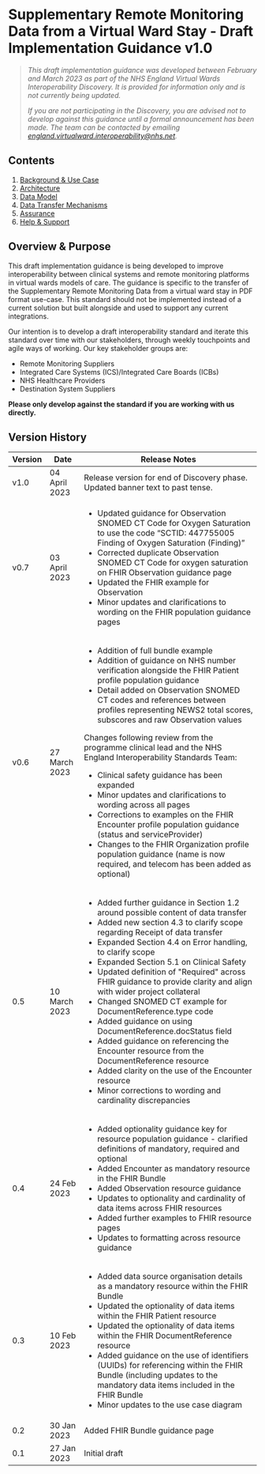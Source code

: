 #  Supplementary Remote Monitoring Data from a Virtual Ward Stay - Draft Implementation Guidance v1.0

> *This draft implementation guidance was developed between February and March 2023 as part of the NHS England Virtual Wards Interoperability Discovery. It is provided for information only and is not currently being updated.* 
>
> *If you are not participating in the Discovery, you are advised not to develop against this guidance until a formal announcement has been made. The team can be contacted by emailing england.virtualward.interoperability@nhs.net.*

## Contents

1. [Background & Use Case](/1_Background.md)
2. [Architecture](/2_Architecture.md)
3. [Data Model](/3_Data_Model.md)
4. [Data Transfer Mechanisms](/4_Data_Transfer_Mechanisms.md)
5. [Assurance](/5_Assurance.md)
6. [Help & Support](/6_Support.md)

 ## Overview & Purpose

This draft implementation guidance is being developed to improve interoperability between clinical systems and remote monitoring platforms in virtual wards models of care. The guidance is specific to the transfer of the Supplementary Remote Monitoring Data from a virtual ward stay in PDF format use-case. This standard should not be implemented instead of a current solution but built alongside and used to support any current integrations.

Our intention is to develop a draft interoperability standard and iterate this standard over time with our stakeholders, through weekly touchpoints and agile ways of working. Our key stakeholder groups are:
- Remote Monitoring Suppliers
- Integrated Care Systems (ICS)/Integrated Care Boards (ICBs)
- NHS Healthcare Providers
- Destination System Suppliers

**Please only develop against the standard if you are working with us directly.**


## Version History

|Version|Date|Release Notes|
|--------------|-------------|-------------|
|v1.0|04 April 2023|Release version for end of Discovery phase. Updated banner text to past tense. |
|v0.7|03 April 2023|<ul><li>Updated guidance for Observation SNOMED CT Code for Oxygen Saturation to use the code “SCTID: 447755005 Finding of Oxygen Saturation (Finding)”</li><li>Corrected duplicate Observation SNOMED CT Code for oxygen saturation on FHIR Observation guidance page</li><li>Updated the FHIR example for Observation</li><li>Minor updates and clarifications to wording on the FHIR population guidance pages</li></ul>|
|v0.6|27 March 2023|<ul><li>Addition of full bundle example</li><li>Addition of guidance on NHS number verification alongside the FHIR Patient profile population guidance</li><li>Detail added on Observation SNOMED CT codes and references between profiles representing NEWS2 total scores, subscores and raw Observation values</li></ul>Changes following review from the programme clinical lead and the NHS England Interoperability Standards Team:<ul><li>Clinical safety guidance has been expanded</li><li>Minor updates and clarifications to wording across all pages</li><li>Corrections to examples on the FHIR Encounter profile population guidance (status and serviceProvider)</li><li>Changes to the FHIR Organization profile population guidance (name is now required, and telecom has been added as optional)</li></ul>|
|0.5|10 March 2023|<ul><li>Added further guidance in Section 1.2 around possible content of data transfer</li><li>Added new section 4.3 to clarify scope regarding Receipt of data transfer</li><li>Expanded Section 4.4 on Error handling, to clarify scope</li><li>Expanded Section 5.1 on Clinical Safety</li><li>Updated definition of "Required" across FHIR guidance to provide clarity and align with wider project collateral</li><li>Changed SNOMED CT example for DocumentReference.type code</li><li>Added guidance on using DocumentReference.docStatus field</li><li>Added guidance on referencing the Encounter resource from the DocumentReference resource</li><li>Added clarity on the use of the Encounter resource</li><li>Minor corrections to wording and cardinality discrepancies</li></ul>|
|0.4|24 Feb 2023|<ul><li>Added optionality guidance key for resource population guidance - clarified definitions of mandatory, required and optional</li><li>Added Encounter as mandatory resource in the FHIR Bundle</li><li>Added Observation resource guidance</li><li>Updates to optionality and cardinality of data items across FHIR resources</li><li>Added further examples to FHIR resource pages</li><li>Updates to formatting across resource guidance</li></ul>|
|0.3|10 Feb 2023|<ul><li>Added data source organisation details as a mandatory resource within the FHIR Bundle</li><li>Updated the optionality of data items within the FHIR Patient resource</li><li>Updated the optionality of data items within the FHIR DocumentReference resource</li><li>Added guidance on the use of identifiers (UUIDs) for referencing within the FHIR Bundle (including updates to the mandatory  data items included in the FHIR Bundle</li><li>Minor updates to the use case diagram</li></ul>|
|0.2|30 Jan 2023|Added FHIR Bundle guidance page|
|0.1|27 Jan 2023|Initial draft|
